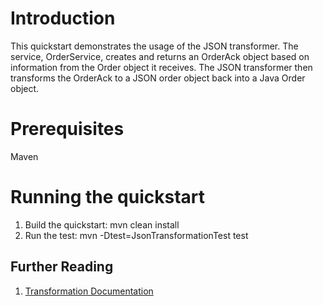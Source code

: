 Introduction
============
This quickstart demonstrates the usage of the JSON transformer.  The service, OrderService, 
creates and returns an OrderAck object based on information from the Order object it receives.
The JSON transformer then transforms the OrderAck to a JSON order object back into a Java Order 
object.

Prerequisites
=============
Maven

Running the quickstart
======================

1. Build the quickstart:
    mvn clean install
2. Run the test:
    mvn -Dtest=JsonTransformationTest test

## Further Reading

1. [Transformation Documentation](https://docs.jboss.org/author/display/SWITCHYARD/Transformation)

